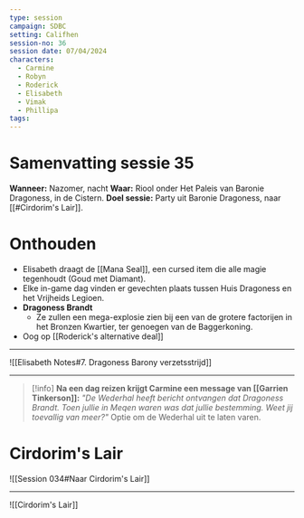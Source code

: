 ```yaml
---
type: session
campaign: SDBC
setting: Califhen
session-no: 36
session date: 07/04/2024
characters:
  - Carmine
  - Robyn
  - Roderick
  - Elisabeth
  - Vimak
  - Phillipa
tags:
---
```

# Samenvatting sessie 35
**Wanneer:** Nazomer, nacht
**Waar:** Riool onder Het Paleis van Baronie Dragoness, in de Cistern. 
**Doel sessie:** Party uit Baronie Dragoness, naar [[#Cirdorim's Lair]].
# Onthouden
- Elisabeth draagt de [[Mana Seal]], een cursed item die alle magie tegenhoudt (Goud met Diamant).
- Elke in-game dag vinden er gevechten plaats tussen Huis Dragoness en het Vrijheids Legioen.
- **Dragoness Brandt**
	- Ze zullen een mega-explosie zien bij een van de grotere factorijen in het Bronzen Kwartier, ter genoegen van de Baggerkoning.
- Oog op [[Roderick's alternative deal]]
***
![[Elisabeth Notes#7. Dragoness Barony verzetsstrijd]]
***

> [!info] 
> **Na een dag reizen krijgt Carmine een message van [[Garrien Tinkerson]]:** *"De Wederhal heeft bericht ontvangen dat Dragoness Brandt. Toen jullie in Meqen waren was dat jullie bestemming. Weet jij toevallig van meer?"*
> Optie om de Wederhal uit te laten varen.


# Cirdorim's Lair
![[Session 034#Naar Cirdorim's Lair]]
*** 

![[Cirdorim's Lair]]
